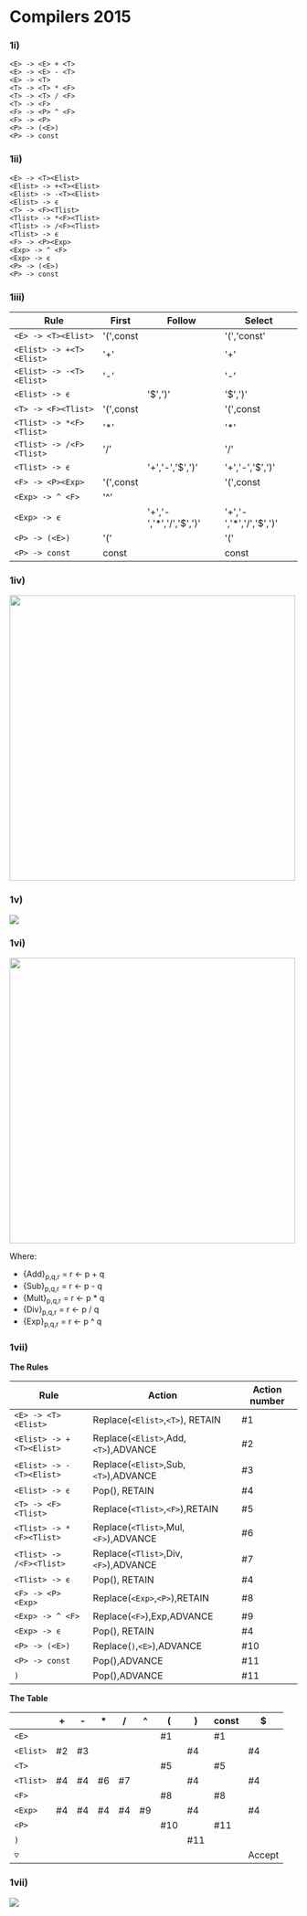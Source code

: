 # Compilers 2015


### 1i)

```
<E> -> <E> + <T>  
<E> -> <E> - <T>  
<E> -> <T>  
<T> -> <T> * <F>  
<T> -> <T> / <F> 
<T> -> <F> 
<F> -> <P> ^ <F>  
<F> -> <P>
<P> -> (<E>)  
<P> -> const  
```

### 1ii)

```
<E> -> <T><Elist>  
<Elist> -> +<T><Elist>
<Elist> -> -<T><Elist>
<Elist> -> ϵ
<T> -> <F><Tlist>
<Tlist> -> *<F><Tlist>
<Tlist> -> /<F><Tlist>
<Tlist> -> ϵ
<F> -> <P><Exp>  
<Exp> -> ^ <F>
<Exp> -> ϵ
<P> -> (<E>)  
<P> -> const  
```

### 1iii)

Rule | First| Follow|Select|
---|---|---|---
```<E> -> <T><Elist>```|'(',const||'(','const'
```<Elist> -> +<T><Elist>```|'+'||'+'
```<Elist> -> -<T><Elist>```|'-'||'-'
```<Elist> -> ϵ```||'$',')'|'$',')'
```<T> -> <F><Tlist>```|'(',const||'(',const
```<Tlist> -> *<F><Tlist>```|'*'||'*'
```<Tlist> -> /<F><Tlist>```|'/'||'/'
```<Tlist> -> ϵ```||'+','-','$',')'|'+','-','$',')'
```<F> -> <P><Exp>```|'(',const||'(',const
```<Exp> -> ^ <F>```|'^'
```<Exp> -> ϵ```||'+','-','*','/','$',')'|'+','-','*','/','$',')'
```<P> -> (<E>)```|'('||'('
```<P> -> const```|const||const|


### 1iv)

<img src="2015-q1iv.png" width="500"><img/>

### 1v)

<img src="2015-q1v.jpeg"><img/>

### 1vi)

<img src="2015-q1vi.png" width="500"><img/>

Where:  
 - {Add}<sub>p,q,r</sub> = r ← p + q  
 - {Sub}<sub>p,q,r</sub> = r ← p - q  
 - {Mult}<sub>p,q,r</sub> = r ← p * q  
 - {Div}<sub>p,q,r</sub> = r ← p / q  
 - {Exp}<sub>p,q,r</sub> = r ← p ^ q  

### 1vii)

**The Rules**

Rule |Action|Action number|
---|---|---|
```<E> -> <T><Elist>```|Replace(`<Elist>`,`<T>`), RETAIN|#1
```<Elist> -> +<T><Elist>```|Replace(`<Elist>`,Add,`<T>`),ADVANCE|#2
```<Elist> -> -<T><Elist>```|Replace(`<Elist>`,Sub,`<T>`),ADVANCE|#3
```<Elist> -> ϵ```|Pop(), RETAIN|#4
```<T> -> <F><Tlist>```|Replace(`<Tlist>`,`<F>`),RETAIN|#5
```<Tlist> -> *<F><Tlist>```|Replace(`<Tlist>`,Mul,`<F>`),ADVANCE|#6
```<Tlist> -> /<F><Tlist>```|Replace(`<Tlist>`,Div,`<F>`),ADVANCE|#7
```<Tlist> -> ϵ```|Pop(), RETAIN|#4
```<F> -> <P><Exp>```|Replace(`<Exp>`,`<P>`),RETAIN|#8
```<Exp> -> ^ <F>```|Replace(`<F>`),Exp,ADVANCE|#9
```<Exp> -> ϵ```|Pop(), RETAIN|#4
```<P> -> (<E>)```|Replace(`)`,`<E>`),ADVANCE|#10
```<P> -> const```|Pop(),ADVANCE|#11
```)```|Pop(),ADVANCE|#11

**The Table**

|            |+  |-  |*  |/  |^  |(  |)  |const|$  |
|------------|---|---|---|---|---|---|---|-----|---|
```<E>```    |   |   |   |   |   |#1 |   |#1   |   |
```<Elist>```|#2 |#3 |   |   |   |   |#4 |     |#4 |
```<T>```    |   |   |   |   |   |#5 |   |#5   |   |
```<Tlist>```|#4 |#4 |#6 |#7 |   |   |#4 |     |#4 |
```<F>```    |   |   |   |   |   |#8 |   |#8   |   |
```<Exp>```  |#4 |#4 |#4 |#4 |#9 |   |#4 |     |#4 |
```<P>```    |   |   |   |   |   |#10 |   |#11   |   |
```)```      |   |   |   |   |   |   |#11 |     |   |
```▽```      |   |   |   |   |   |   |   |     |Accept|

### 1vii)

<img src="2015-q1vii.png"><img/>


